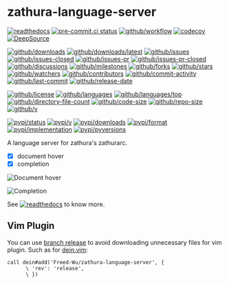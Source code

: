# zathura-language-server

[![readthedocs](https://shields.io/readthedocs/zathura-language-server)](https://zathura-language-server.readthedocs.io)
[![pre-commit.ci status](https://results.pre-commit.ci/badge/github/Freed-Wu/zathura-language-server/main.svg)](https://results.pre-commit.ci/latest/github/Freed-Wu/zathura-language-server/main)
[![github/workflow](https://github.com/Freed-Wu/zathura-language-server/actions/workflows/main.yml/badge.svg)](https://github.com/Freed-Wu/zathura-language-server/actions)
[![codecov](https://codecov.io/gh/Freed-Wu/zathura-language-server/branch/main/graph/badge.svg)](https://codecov.io/gh/Freed-Wu/zathura-language-server)
[![DeepSource](https://deepsource.io/gh/Freed-Wu/zathura-language-server.svg/?show_trend=true)](https://deepsource.io/gh/Freed-Wu/zathura-language-server)

[![github/downloads](https://shields.io/github/downloads/Freed-Wu/zathura-language-server/total)](https://github.com/Freed-Wu/zathura-language-server/releases)
[![github/downloads/latest](https://shields.io/github/downloads/Freed-Wu/zathura-language-server/latest/total)](https://github.com/Freed-Wu/zathura-language-server/releases/latest)
[![github/issues](https://shields.io/github/issues/Freed-Wu/zathura-language-server)](https://github.com/Freed-Wu/zathura-language-server/issues)
[![github/issues-closed](https://shields.io/github/issues-closed/Freed-Wu/zathura-language-server)](https://github.com/Freed-Wu/zathura-language-server/issues?q=is%3Aissue+is%3Aclosed)
[![github/issues-pr](https://shields.io/github/issues-pr/Freed-Wu/zathura-language-server)](https://github.com/Freed-Wu/zathura-language-server/pulls)
[![github/issues-pr-closed](https://shields.io/github/issues-pr-closed/Freed-Wu/zathura-language-server)](https://github.com/Freed-Wu/zathura-language-server/pulls?q=is%3Apr+is%3Aclosed)
[![github/discussions](https://shields.io/github/discussions/Freed-Wu/zathura-language-server)](https://github.com/Freed-Wu/zathura-language-server/discussions)
[![github/milestones](https://shields.io/github/milestones/all/Freed-Wu/zathura-language-server)](https://github.com/Freed-Wu/zathura-language-server/milestones)
[![github/forks](https://shields.io/github/forks/Freed-Wu/zathura-language-server)](https://github.com/Freed-Wu/zathura-language-server/network/members)
[![github/stars](https://shields.io/github/stars/Freed-Wu/zathura-language-server)](https://github.com/Freed-Wu/zathura-language-server/stargazers)
[![github/watchers](https://shields.io/github/watchers/Freed-Wu/zathura-language-server)](https://github.com/Freed-Wu/zathura-language-server/watchers)
[![github/contributors](https://shields.io/github/contributors/Freed-Wu/zathura-language-server)](https://github.com/Freed-Wu/zathura-language-server/graphs/contributors)
[![github/commit-activity](https://shields.io/github/commit-activity/w/Freed-Wu/zathura-language-server)](https://github.com/Freed-Wu/zathura-language-server/graphs/commit-activity)
[![github/last-commit](https://shields.io/github/last-commit/Freed-Wu/zathura-language-server)](https://github.com/Freed-Wu/zathura-language-server/commits)
[![github/release-date](https://shields.io/github/release-date/Freed-Wu/zathura-language-server)](https://github.com/Freed-Wu/zathura-language-server/releases/latest)

[![github/license](https://shields.io/github/license/Freed-Wu/zathura-language-server)](https://github.com/Freed-Wu/zathura-language-server/blob/main/LICENSE)
[![github/languages](https://shields.io/github/languages/count/Freed-Wu/zathura-language-server)](https://github.com/Freed-Wu/zathura-language-server)
[![github/languages/top](https://shields.io/github/languages/top/Freed-Wu/zathura-language-server)](https://github.com/Freed-Wu/zathura-language-server)
[![github/directory-file-count](https://shields.io/github/directory-file-count/Freed-Wu/zathura-language-server)](https://github.com/Freed-Wu/zathura-language-server)
[![github/code-size](https://shields.io/github/languages/code-size/Freed-Wu/zathura-language-server)](https://github.com/Freed-Wu/zathura-language-server)
[![github/repo-size](https://shields.io/github/repo-size/Freed-Wu/zathura-language-server)](https://github.com/Freed-Wu/zathura-language-server)
[![github/v](https://shields.io/github/v/release/Freed-Wu/zathura-language-server)](https://github.com/Freed-Wu/zathura-language-server)

[![pypi/status](https://shields.io/pypi/status/zathura-language-server)](https://pypi.org/project/zathura-language-server/#description)
[![pypi/v](https://shields.io/pypi/v/zathura-language-server)](https://pypi.org/project/zathura-language-server/#history)
[![pypi/downloads](https://shields.io/pypi/dd/zathura-language-server)](https://pypi.org/project/zathura-language-server/#files)
[![pypi/format](https://shields.io/pypi/format/zathura-language-server)](https://pypi.org/project/zathura-language-server/#files)
[![pypi/implementation](https://shields.io/pypi/implementation/zathura-language-server)](https://pypi.org/project/zathura-language-server/#files)
[![pypi/pyversions](https://shields.io/pypi/pyversions/zathura-language-server)](https://pypi.org/project/zathura-language-server/#files)

A language server for zathura's zathurarc.

- [x] document hover
- [x] completion

![Document hover](https://github.com/Freed-Wu/zathura-language-server/assets/32936898/1399c992-9dfc-4b7f-9640-a66f0dff5432)

![Completion](https://github.com/Freed-Wu/zathura-language-server/assets/32936898/5dfc602d-3089-4c85-8b8c-5e7ca2738c66)

See
[![readthedocs](https://shields.io/readthedocs/zathura-language-server)](https://zathura-language-server.readthedocs.io)
to know more.

## Vim Plugin

You can use
[branch release](https://github.com/Freed-Wu/zathura-language-server/tree/release)
to avoid downloading unnecessary files for vim plugin. Such as for
[dein.vim](https://github.com/Shougo/dein.vim):

```vim
call dein#add('Freed-Wu/zathura-language-server', {
      \ 'rev': 'release',
      \ })
```
